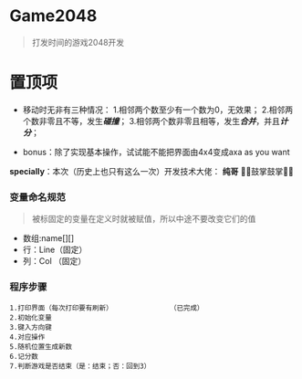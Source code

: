 # Game2048
> 打发时间的游戏2048开发
# 置顶项
* 移动时无非有三种情况：
1.相邻两个数至少有一个数为0，无效果；
2.相邻两个数非零且不等，发生***碰撞***；
3.相邻两个数非零且相等，发生***合并***，并且***计分***；


* bonus：除了实现基本操作，试试能不能把界面由4x4变成axa as you want

**specially**：本次（历史上也只有这么一次）开发技术大佬： **纯哥**
👋👋鼓掌鼓掌👋👋
###  变量命名规范
> 被标固定的变量在定义时就被赋值，所以中途不要改变它们的值

* 数组:name[][]
* 行：Line（固定）
* 列：Col （固定）
### 程序步骤
```
1.打印界面（每次打印要有刷新）              （已完成）
2.初始化变量
3.键入方向键
4.对应操作
5.随机位置生成新数
6.记分数
7.判断游戏是否结束（是：结束；否：回到3）
```
